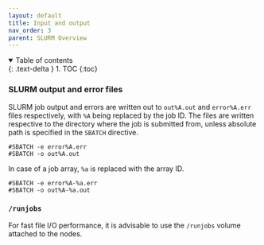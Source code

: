 ```yaml
---
layout: default
title: Input and output
nav_order: 3
parent: SLURM Overview
---
```

<details open markdown="block">
  <summary>
    Table of contents
  </summary>
  {: .text-delta }
1. TOC
{:toc}
</details>

### SLURM output and error files

SLURM job output and errors are written out to `out%A.out` and
`error%A.err` files respectively, with `%A` being replaced by the job
ID. The files are written respective to the directory where the job is
submitted from, unless absolute path is specified in the `SBATCH`
directive.

```
#SBATCH -e error%A.err
#SBATCH -o out%A.out
```

In case of a job array, `%a` is replaced with the array ID.

```
#SBATCH -e error%A-%a.err
#SBATCH -o out%A-%a.out
```

### `/runjobs`

For fast file I/O performance, it is advisable to use the `/runjobs`
volume attached to the nodes.